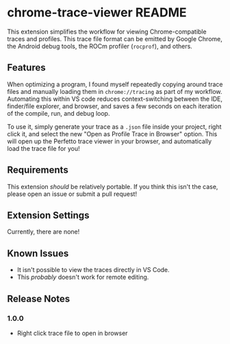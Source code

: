 # chrome-trace-viewer README

This extension simplifies the workflow for viewing Chrome-compatible traces and
profiles. This trace file format can be emitted by Google Chrome, the Android
debug tools, the ROCm profiler (`rocprof`), and others.

## Features

When optimizing a program, I found myself repeatedly copying around trace files
and manually loading them in `chrome://tracing` as part of my workflow.
Automating this within VS code reduces context-switching between the IDE,
finder/file explorer, and browser, and saves a few seconds on each iteration of
the compile, run, and debug loop.

To use it, simply generate your trace as a `.json` file inside your project,
right click it, and select the new "Open as Profile Trace in Browser" option.
This will open up the Perfetto trace viewer in your browser, and automatically
load the trace file for you!

## Requirements

This extension _should_ be relatively portable. If you think this isn't the
case, please open an issue or submit a pull request!

## Extension Settings

Currently, there are none!

## Known Issues

* It isn't possible to view the traces directly in VS Code.
* This _probably_ doesn't work for remote editing.

## Release Notes

### 1.0.0

- Right click trace file to open in browser
